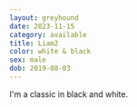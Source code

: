 ```yaml
---
layout: greyhound
date: 2023-11-15
category: available
title: Liam2
color: white & black
sex: male
dob: 2019-08-03
---
```

I'm a classic in black and white.
